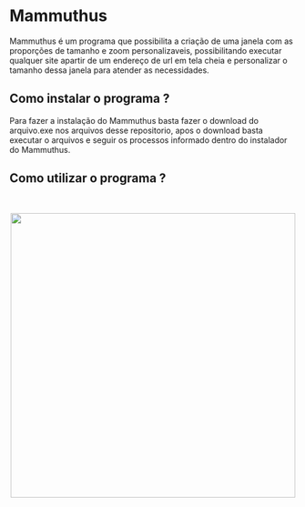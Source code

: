 # Mammuthus

Mammuthus é um programa que possibilita a criação de uma janela com as proporções de tamanho e zoom personalizaveis, possibilitando executar qualquer site apartir de um endereço de url em tela cheia e personalizar o tamanho dessa janela para atender as necessidades.

## Como instalar o programa ?

Para fazer a instalação do Mammuthus basta fazer o download do arquivo.exe nos arquivos desse repositorio, apos o download basta executar o arquivos e seguir os processos informado dentro do instalador do Mammuthus.

## Como utilizar o programa ?
<br>


<p align="center">
<img width="500" height="500" src="https://user-images.githubusercontent.com/41215700/208676200-9b6466ec-1ba8-4a7b-95a7-105e612e1539.png">
</p>




